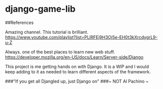 # django-game-lib

##References

Amazing channel. This tutorial is brilliant.
https://www.youtube.com/playlist?list=PLlRFEj9H3Oj5e-EH0t3kXrcdygrL9-u-Z

Always. one of the best places to learn new web stuff.
https://developer.mozilla.org/en-US/docs/Learn/Server-side/Django

This project is me getting hands on with Django.
It is a WIP and I would keep adding to it as needed to learn different aspects of the framework.

###"If you get all Djangled up, just Django on"
###~ NOT Al Pachino ~


